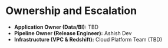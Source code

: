 # Ownership and Escalation
- **Application Owner (Data/BI):** TBD  
- **Pipeline Owner (Release Engineer):** Ashish Dev  
- **Infrastructure (VPC & Redshift):** Cloud Platform Team (TBD)

